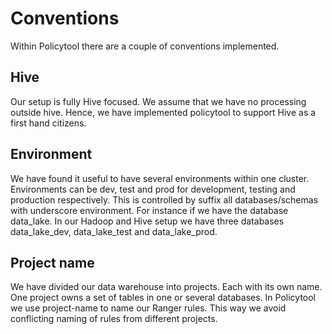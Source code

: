 # Conventions

Within Policytool there are a couple of conventions implemented.

## Hive

Our setup is fully Hive focused. We assume that we have no processing
outside hive. Hence, we have implemented policytool to support
Hive as a first hand citizens. 


## Environment

We have found it useful to have several environments within one
cluster. Environments can be dev, test and prod for development,
testing and production respectively. This is controlled
by suffix all databases/schemas with underscore environment.
For instance if we have the database data_lake. In our Hadoop and
Hive setup we have three databases data_lake_dev, data_lake_test
and data_lake_prod.

## Project name

We have divided our data warehouse into projects. Each with its own
name. One project owns a set of tables in one or several databases.
In Policytool we use project-name to name our Ranger rules. This
way we avoid conflicting naming of rules from different projects.  
